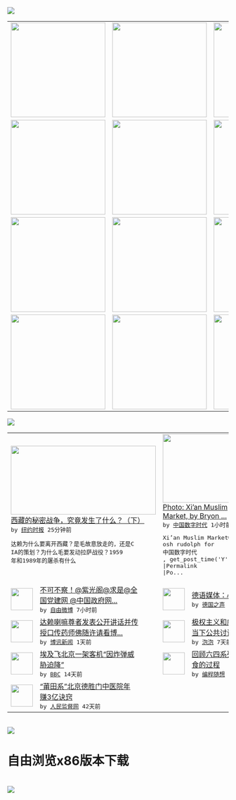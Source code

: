 

<a href="https://github.com/greatfire/z/raw/master/FreeBrowser.apk"><img src="https://raw.githubusercontent.com/greatfire/wiki/master/x/header.png" /></a><table><tr><td width="262" align="center" valign="center"><a href="https://github.com/greatfire/wiki/wiki/nyt" title="纽约时报中文网 国际纵览"><img src="https://raw.githubusercontent.com/greatfire/wiki/master/x/nyt_flag.png" width="215"/></a></td><td width="262" align="center" valign="center"><a href="https://github.com/greatfire/wiki/wiki/dw" title=""><img src="https://raw.githubusercontent.com/greatfire/wiki/master/x/dw_flag.png" width="215"/></a></td><td width="262" align="center" valign="center"><a href="https://github.com/greatfire/wiki/wiki/rmjd" title=""><img src="https://raw.githubusercontent.com/greatfire/wiki/master/x/rmjd_flag.png" width="215"/></a></td></tr><tr><td width="262" align="center" valign="center"><a href="https://github.com/paopaonetizen/website" title="泡泡 - 未经审查的互联网信息"><img src="https://raw.githubusercontent.com/greatfire/wiki/master/x/pp_flag.png" width="215"/></a></td><td width="262" align="center" valign="center"><a href="https://github.com/getlantern/mirror" title="以及自由微博和GreatFire.org官方中文论坛"><img src="https://raw.githubusercontent.com/greatfire/wiki/master/x/lantern_flag.png" width="215"/></a></td><td width="262" align="center" valign="center"><a href="https://github.com/cdtmirrors/m/" title=""><img src="https://raw.githubusercontent.com/greatfire/wiki/master/x/cdt_flag.png" width="215"/></a></td></tr><tr><td width="262" align="center" valign="center"><a href="https://github.com/program-think/blog" title="编程随想的博客"><img src="https://raw.githubusercontent.com/greatfire/wiki/master/x/pt_flag.png" width="215"/></a></td><td width="262" align="center" valign="center"><a href="https://github.com/greatfire/wiki/wiki/bbc" title=""><img src="https://raw.githubusercontent.com/greatfire/wiki/master/x/bbc_flag.png" width="215"/></a></td><td width="262" align="center" valign="center"><a href="https://github.com/freeweibo/s" title="自由微博 - 匿名和不受屏蔽的新浪微博搜索"><img src="https://raw.githubusercontent.com/greatfire/wiki/master/x/fw_flag.png" width="215"/></a></td></tr><tr><td width="262" align="center" valign="center"><a href="https://github.com/greatfire/wiki/wiki/google" title=""><img src="https://raw.githubusercontent.com/greatfire/wiki/master/x/google_flag.png" width="215"/></a></td><td width="262" align="center" valign="center"><a href="https://github.com/bxnews/boxun" title=""><img src="https://raw.githubusercontent.com/greatfire/wiki/master/x/bx_flag.png" width="215"/></a></td><td width="262" align="center" valign="center"><a href="https://github.com/greatfire/wiki/wiki/open-source" title="欢迎访问GreatFire.org开发者项目网站"><img src="https://raw.githubusercontent.com/greatfire/wiki/master/x/open-source_flag.png" width="215"/></a></td></tr></table><img src="https://raw.githubusercontent.com/greatfire/wiki/master/x/newsfeed text.png" /><table cols="4"><tr><td colspan="2" width="380"><a href="https://d7odklm2qes9e.cloudfront.net/china/20160622/cc22lijianglin2/"><img src="https://static01.nyt.com/images/2016/06/22/admin/cn-dalai/cn-dalai-articleLarge.jpg" width="330" height="156"/></a></br><a href="https://d7odklm2qes9e.cloudfront.net/china/20160622/cc22lijianglin2/">西藏的秘密战争，究竟发生了什么？（下）</a></br><kbd> by <a href="http://m.cn.nytimes.com/">纽约时报</a> 25分钟前 </kbd></br><pre>达赖为什么要离开西藏？是毛故意放走的，还是C<br/>IA的策划？为什么毛要发动拉萨战役？1959<br/>年和1989年的屠杀有什么</pre></td><td colspan="2" width="380"><a href="http://feedproxy.google.com/~r/chinadigitaltimes/IyPt/~3/B5DlxNBVezE/"><img src="http://i0.wp.com/chinadigitaltimes.net/chinese/files/2016/06/27690655521_4e35347b15_z.jpg?resize=640%2C427" width="330" height="156"/></a></br><a href="http://feedproxy.google.com/~r/chinadigitaltimes/IyPt/~3/B5DlxNBVezE/">Photo: Xi’an Muslim <br/>Market, by Bryon ...</a></br><kbd> by <a href="http://chinadigitaltimes.net/chinese/">中国数字时代</a> 1小时前 </kbd></br><pre>Xi’an Muslim Market© j<br/>osh rudolph for 中国数字时代<br/>, get_post_time('Y'). <br/>|Permalink |Po...</pre></td></tr><tr><td><img src="http://ww1.sinaimg.cn/large/9134f839jw1f5386g07ykj20df08qabf.jpg" width="50" height="50"/></td><td width="280"><a href="https://freeweibo.com/weibo/3988966002737508">不可不察！@紫光阁@求是@全<br/>国党建网 @中国政府网...</a></br><kbd> by <a href="https://freeweibo.com/">自由微博</a> 7小时前 </kbd></td><td><img src="http://www.dw.com/image/0,,19344895_302,00.jpg" width="50" height="50"/></td><td width="280"><a href="http://dw.com/p/1JApM?maca=chi-GK-text-greatfire-all-chinese-15625-xml-mrss">德语媒体：心存芥蒂</a></br><kbd> by <a href="http://dw.de">德国之声</a> 7小时前 </kbd></td></tr><tr><td><img src="http://www.boxun.com/news/images/2016/06/201606210103intl1.jpg" width="50" height="50"/></td><td width="280"><a href="http://www.boxun.com/news/gb/intl/2016/06/201606210103.shtml">达赖喇嘛尊者发表公开讲话并传<br/>授口传药师佛随许请看博...</a></br><kbd> by <a href="http://www.boxun.com">博讯新闻</a> 1天前 </kbd></td><td><img src="https://pao-pao.net/sites/pao-pao.net/files/styles/large/public/wen_zhong_1.jpg?itok=9dUaeRzP" width="50" height="50"/></td><td width="280"><a href="https://pao-pao.net/article/709">极权主义和威权主义的区别——<br/>当下公共讨论中频发的谬误</a></br><kbd> by <a href="https://pao-pao.net">泡泡</a> 7天前 </kbd></td></tr><tr><td><img src="http://a.files.bbci.co.uk/worldservice/live/assets/images/2016/05/19/160519172724_egypt_air_plane_144x81__nocredit.jpg" width="50" height="50"/></td><td width="280"><a href="http://www.bbc.com/zhongwen/simp/world/2016/06/160608_egypt_china_flight_uzbekistan">埃及飞北京一架客机“因炸弹威<br/>胁迫降”</a></br><kbd> by <a href="http://www.bbc.co.uk/zhongwen/simp">BBC</a> 14天前 </kbd></td><td><img src="https://lh5.googleusercontent.com/61yYswVV8DydFCnt6g2Qfo3FKi-dLhlteEqGEUVCbyX6nVzEBo6y2EyL0uYzCLba3otd659M1dc_vONZbsdk19TlKgo8UrqPMMWIqN_mQsLR3rEDFWBPKb6BwqD-CWAF4nOp1g3TjOk" width="50" height="50"/></td><td width="280"><a href="http://feedproxy.google.com/~r/programthink/~3/eTs6wicc6T8/june-fourth-incident-30.html">回顾六四系列[30]：发起绝<br/>食的过程</a></br><kbd> by <a href="http://program-think.blogspot.com">编程随想</a> 16天前 </kbd></td></tr><tr><td><img src="http://www.rmjdw.com/uploads/160510/3-1605102102421C.jpg" width="50" height="50"/></td><td width="280"><a href="http://www.rmjdw.com//tebiebaodao/20160510/15526.html">“莆田系”北京德胜门中医院年<br/>赚3亿诀窍 </a></br><kbd> by <a href="http://www.rmjdw.com/">人民监督网</a> 42天前 </kbd></td></table></br><a href="https://github.com/greatfire/z/raw/master/FreeBrowser.apk"><img src="https://raw.githubusercontent.com/greatfire/wiki/master/x/download app.png" /></a><h1>自由浏览x86版本下载<h1><a href="https://github.com/greatfire/z/raw/master/FreeBrowser-x86.apk"><img src="https://raw.githubusercontent.com/greatfire/images/master/fb86.qr.png" /></a>